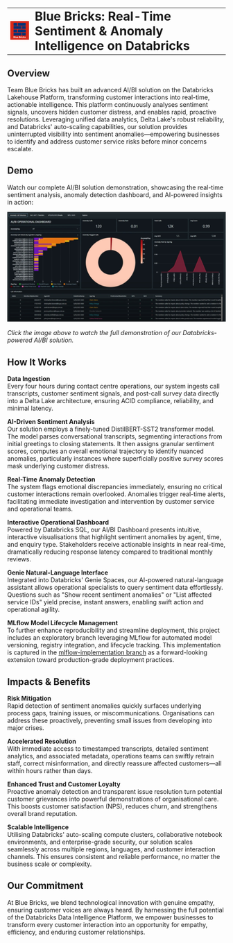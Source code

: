 <table>
  <tr>
    <td><img src="assets/images/bluebrickslogo-128.png" width="128" alt="Logo"></td>
    <td><h1 style="margin: 0;">Blue Bricks: Real-Time Sentiment & Anomaly Intelligence on Databricks</h1></td>
  </tr>
</table>

## Overview
Team Blue Bricks has built an advanced AI/BI solution on the Databricks Lakehouse Platform, transforming customer interactions into real-time, actionable intelligence. This platform continuously analyses sentiment signals, uncovers hidden customer distress, and enables rapid, proactive resolutions. Leveraging unified data analytics, Delta Lake's robust reliability, and Databricks' auto-scaling capabilities, our solution provides uninterrupted visibility into sentiment anomalies—empowering businesses to identify and address customer service risks before minor concerns escalate.

## Demo

Watch our complete AI/BI solution demonstration, showcasing the real-time sentiment analysis, anomaly detection dashboard, and AI-powered insights in action:

<a href="https://youtu.be/W92BQ5uSNr4?si=wcZ7Pjz7uJPeVzRN" target="_blank">
  <img src="assets/images/aibi-screenshot.jpeg" alt="Blue Bricks Demo - Real-Time Sentiment & Anomaly Intelligence" width="640" style="max-width: 100%;">
</a>

*Click the image above to watch the full demonstration of our Databricks-powered AI/BI solution.*

 
## How It Works
**Data Ingestion**  
Every four hours during contact centre operations, our system ingests call transcripts, customer sentiment signals, and post-call survey data directly into a Delta Lake architecture, ensuring ACID compliance, reliability, and minimal latency.
 
**AI-Driven Sentiment Analysis**  
Our solution employs a finely-tuned DistilBERT-SST2 transformer model. The model parses conversational transcripts, segmenting interactions from initial greetings to closing statements. It then assigns granular sentiment scores, computes an overall emotional trajectory to identify nuanced anomalies, particularly instances where superficially positive survey scores mask underlying customer distress.

**Real-Time Anomaly Detection**  
The system flags emotional discrepancies immediately, ensuring no critical customer interactions remain overlooked. Anomalies trigger real-time alerts, facilitating immediate investigation and intervention by customer service and operational teams.
 
**Interactive Operational Dashboard**  
Powered by Databricks SQL, our AI/BI Dashboard presents intuitive, interactive visualisations that highlight sentiment anomalies by agent, time, and enquiry type. Stakeholders receive actionable insights in near real-time, dramatically reducing response latency compared to traditional monthly reviews.
 
**Genie Natural-Language Interface**  
Integrated into Databricks' Genie Spaces, our AI-powered natural-language assistant allows operational specialists to query sentiment data effortlessly. Questions such as "Show recent sentiment anomalies" or "List affected service IDs" yield precise, instant answers, enabling swift action and operational agility.

**MLflow Model Lifecycle Management**   
To further enhance reproducibility and streamline deployment, this project includes an exploratory branch leveraging MLflow for automated model versioning, registry integration, and lifecycle tracking.
This implementation is captured in the [mlflow-implementation branch](https://github.com/MenaWANG/bluebricks-aibi/tree/mlflow-implementation) as a forward-looking extension toward production-grade deployment practices.


## Impacts & Benefits  
**Risk Mitigation**  
Rapid detection of sentiment anomalies quickly surfaces underlying process gaps, training issues, or miscommunications. Organisations can address these proactively, preventing small issues from developing into major crises.
 
**Accelerated Resolution**  
With immediate access to timestamped transcripts, detailed sentiment analytics, and associated metadata, operations teams can swiftly retrain staff, correct misinformation, and directly reassure affected customers—all within hours rather than days.
 
**Enhanced Trust and Customer Loyalty**  
Proactive anomaly detection and transparent issue resolution turn potential customer grievances into powerful demonstrations of organisational care. This boosts customer satisfaction (NPS), reduces churn, and strengthens overall brand reputation.
 
**Scalable Intelligence**  
Utilising Databricks' auto-scaling compute clusters, collaborative notebook environments, and enterprise-grade security, our solution scales seamlessly across multiple regions, languages, and customer interaction channels. This ensures consistent and reliable performance, no matter the business scale or complexity.
 
## Our Commitment  
At Blue Bricks, we blend technological innovation with genuine empathy, ensuring customer voices are always heard. By harnessing the full potential of the Databricks Data Intelligence Platform, we empower businesses to transform every customer interaction into an opportunity for empathy, efficiency, and enduring customer relationships.
